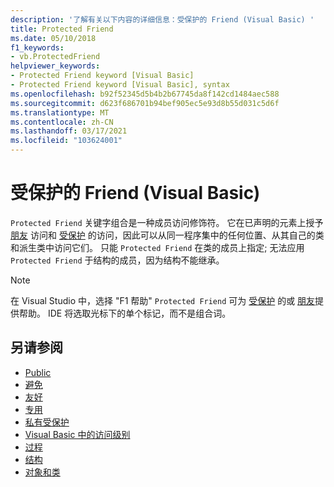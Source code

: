 ```yaml
---
description: '了解有关以下内容的详细信息：受保护的 Friend (Visual Basic) '
title: Protected Friend
ms.date: 05/10/2018
f1_keywords:
- vb.ProtectedFriend
helpviewer_keywords:
- Protected Friend keyword [Visual Basic]
- Protected Friend keyword [Visual Basic], syntax
ms.openlocfilehash: b92f52345d5b4b2b67745da8f142cd1484aec588
ms.sourcegitcommit: d623f686701b94bef905ec5e93d8b55d031c5d6f
ms.translationtype: MT
ms.contentlocale: zh-CN
ms.lasthandoff: 03/17/2021
ms.locfileid: "103624001"
---
```

# <a name="protected-friend-visual-basic"></a>受保护的 Friend (Visual Basic) 

`Protected Friend` 关键字组合是一种成员访问修饰符。 它在已声明的元素上授予 [朋友](friend.md) 访问和 [受保护](protected.md) 的访问，因此可以从同一程序集中的任何位置、从其自己的类和派生类中访问它们。 只能 `Protected Friend` 在类的成员上指定; 无法应用 `Protected Friend` 于结构的成员，因为结构不能继承。

> [!NOTE]
> 在 Visual Studio 中，选择 "F1 帮助" `Protected Friend` 可为 [受保护](protected.md) 的或 [朋友](friend.md)提供帮助。 IDE 将选取光标下的单个标记，而不是组合词。

## <a name="see-also"></a>另请参阅

- [Public](public.md)
- [避免](protected.md)
- [友好](friend.md)
- [专用](private.md)
- [私有受保护](./private-protected.md)
- [Visual Basic 中的访问级别](../../programming-guide/language-features/declared-elements/access-levels.md)
- [过程](../../programming-guide/language-features/procedures/index.md)
- [结构](../../programming-guide/language-features/data-types/structures.md)
- [对象和类](../../programming-guide/language-features/objects-and-classes/index.md)

